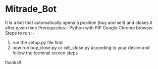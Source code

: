 # Mitrade_Bot
It is a bot that automatically opens a position (buy and sell) and closes it after given time
Prerequisites:-
  Python with PIP
  Google Chrome browser
Steps to run :- 
  1. run the setup.py file first
  2. now run buy_close.py or sell_close.py according to your desire and follow the terminal screen steps

thanks!!
